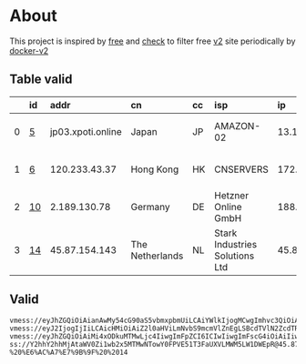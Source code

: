 
# About

This project is inspired by [free](https://github.com/freefq/free) and [check](https://github.com/yeahwu/check) to filter free [v2](https://github.com/v2fly/v2ray-core) site periodically by [docker-v2](https://hub.docker.com/r/v2ray/official)

    

## Table valid
|    | id                   | addr              | cn              | cc   | isp                            | ip             | chatgpt          |
|---:|:---------------------|:------------------|:----------------|:-----|:-------------------------------|:---------------|:-----------------|
|  0 | [5](config/5.json)   | jp03.xpoti.online | Japan           | JP   | AMAZON-02                      | 13.112.87.148  | Yes (Region: US) |
|  1 | [6](config/6.json)   | 120.233.43.37     | Hong Kong       | HK   | CNSERVERS                      | 172.247.18.66  | Yes (Region: US) |
|  2 | [10](config/10.json) | 2.189.130.78      | Germany         | DE   | Hetzner Online GmbH            | 188.40.148.152 | Yes (Region: DE) |
|  3 | [14](config/14.json) | 45.87.154.143     | The Netherlands | NL   | Stark Industries Solutions Ltd | 45.87.154.143  | Yes (Region: NL) |

## Valid
```
vmess://eyJhZGQiOiAianAwMy54cG90aS5vbmxpbmUiLCAiYWlkIjogMCwgImhvc3QiOiAianAwMy54cG90aS5vbmxpbmUiLCAiaWQiOiAiZTNkNDI2OTEtNTZlZS00ZWU1LWFiMWQtMmYwZjEwNWQyZjMwIiwgIm5ldCI6ICJ3cyIsICJwYXRoIjogIi8iLCAicG9ydCI6IDgwLCAicHMiOiAiZ2l0aHViLmNvbS9mcmVlZnEgLSBcdTY1ZTVcdTY3MmNcdTRlMWNcdTRlYWNBbWF6b25cdTY1NzBcdTYzNmVcdTRlMmRcdTVmYzMgNSIsICJ0bHMiOiAiIiwgInR5cGUiOiAiYXV0byIsICJzZWN1cml0eSI6ICJhdXRvIiwgInNraXAtY2VydC12ZXJpZnkiOiB0cnVlLCAic25pIjogIiJ9
vmess://eyJ2IjogIjIiLCAicHMiOiAiZ2l0aHViLmNvbS9mcmVlZnEgLSBcdTVlN2ZcdTRlMWNcdTc3MDFcdTc5ZmJcdTUyYTggNiIsICJhZGQiOiAiMTIwLjIzMy40My4zNyIsICJwb3J0IjogIjUyNjI5IiwgImlkIjogIjQxODA0OGFmLWEyOTMtNGI5OS05YjBjLTk4Y2EzNTgwZGQyNCIsICJhaWQiOiAiNjQiLCAic2N5IjogImF1dG8iLCAibmV0IjogInRjcCIsICJ0eXBlIjogIm5vbmUiLCAiaG9zdCI6ICIiLCAicGF0aCI6ICIiLCAidGxzIjogIiIsICJzbmkiOiAiIiwgImFscG4iOiAiIn0=
vmess://eyJhZGQiOiAiMi4xODkuMTMwLjc4IiwgImFpZCI6ICIwIiwgImFscG4iOiAiIiwgImZwIjogIiIsICJob3N0IjogIiIsICJpZCI6ICJiYTMzMzBhMC0zMjY3LTQ5NzctODQ2Yy01NThhMGVlMzI3MmMiLCAibmV0IjogIndzIiwgInBhdGgiOiAiLyIsICJwb3J0IjogIjUwMTM1IiwgInBzIjogImdpdGh1Yi5jb20vZnJlZWZxIC0gXHU0ZjBhXHU2NzE3ICAxMCIsICJzY3kiOiAiYXV0byIsICJzbmkiOiAiIiwgInRscyI6ICIiLCAidHlwZSI6ICIiLCAidiI6ICIyIn0=
ss://Y2hhY2hhMjAtaWV0Zi1wb2x5MTMwNTowY0FPVE51T3FaUXVLMWM5LW1DWEpR@45.87.154.143:1165#github.com/freefq%20-%20%E6%AC%A7%E7%9B%9F%20%2014
```

